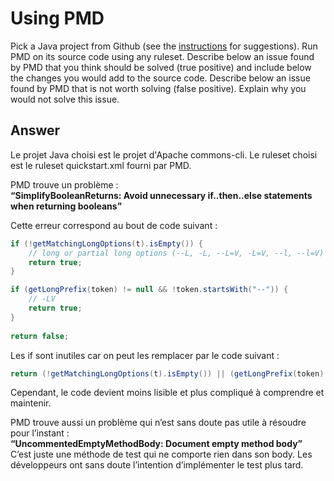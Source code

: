 # Using PMD

Pick a Java project from Github (see the [instructions](../sujet.md) for suggestions). Run PMD on its source code using any ruleset. Describe below an issue found by PMD that you think should be solved (true positive) and include below the changes you would add to the source code. Describe below an issue found by PMD that is not worth solving (false positive). Explain why you would not solve this issue.

## Answer

Le projet Java choisi est le projet d'Apache commons-cli.
Le ruleset choisi est le ruleset quickstart.xml fourni par PMD.

PMD trouve un problème :  
**“SimplifyBooleanReturns: Avoid unnecessary if..then..else statements when returning booleans”**

Cette erreur correspond au bout de code suivant : 
```java
if (!getMatchingLongOptions(t).isEmpty()) {
    // long or partial long options (--L, -L, --L=V, -L=V, --l, --l=V)
    return true;
}

if (getLongPrefix(token) != null && !token.startsWith("--")) {
    // -LV
    return true;
}
 
return false;
```

Les if sont inutiles car on peut les remplacer par le code suivant :
```java
return (!getMatchingLongOptions(t).isEmpty()) || (getLongPrefix(token) != null && !token.startsWith("--"));
```

Cependant, le code devient moins lisible et plus compliqué à comprendre et maintenir.


PMD trouve aussi un problème qui n’est sans doute pas utile à résoudre pour l’instant :  
**“UncommentedEmptyMethodBody:    Document empty method body”**  
C’est juste une méthode de test qui ne comporte rien dans son body. Les développeurs ont sans doute l’intention d’implémenter le test plus tard. 
